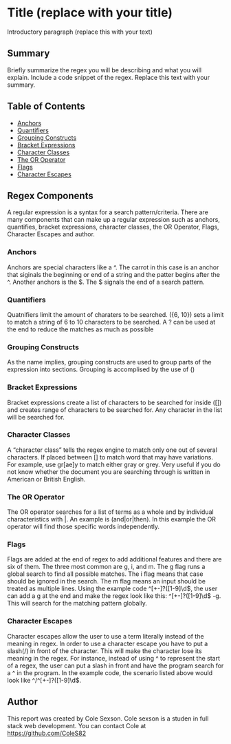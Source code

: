 # Title (replace with your title)

Introductory paragraph (replace this with your text)

## Summary

Briefly summarize the regex you will be describing and what you will explain. Include a code snippet of the regex. Replace this text with your summary.

## Table of Contents

- [Anchors](#anchors)
- [Quantifiers](#quantifiers)
- [Grouping Constructs](#grouping-constructs)
- [Bracket Expressions](#bracket-expressions)
- [Character Classes](#character-classes)
- [The OR Operator](#the-or-operator)
- [Flags](#flags)
- [Character Escapes](#character-escapes)

## Regex Components
A regular expression is a syntax for a search pattern/criteria.  There are many components that can make up a regular expression such as anchors, quantifies, bracket expressions, character classes, the OR Operator, Flags, Character Escapes and author.

### Anchors
Anchors are special characters like a ^.  The carrot in this case is an anchor that siginals the beginning or end of a string and the patter begins after the ^.  Another anchors is the $.  The $ signals the end of a search pattern. 

### Quantifiers
Quatnifiers limit the amount of charaters to be searched.  ({6, 10}) sets a limit to match a string of 6 to 10 characters to be searched.  A ? can be used at the end to reduce the matches as much as possible

### Grouping Constructs
As the name implies, grouping constructs are used to group parts of the expression into sections.  Grouping is accomplised by the use of ()

### Bracket Expressions
Bracket expressions create a list of characters to be searched for inside ([]) and creates range of characters to be searched for.  Any character in the list will be searched for.

### Character Classes
A “character class” tells the regex engine to match only one out of several characters. If placed between [] to match word that may have variations. For example, use gr[ae]y to match either gray or grey. Very useful if you do not know whether the document you are searching through is written in American or British English.
### The OR Operator

The OR operator searches for a list of terms as a whole and by individual characteristics with |.  An example is (and|or|then).  In this example the OR operator will find those specific words independently.

### Flags
Flags are added at the end of regex to add additional features and there are six of them. The three most common are g, i, and m. The g flag runs a global search to find all possible matches. The i flag means that case should be ignored in the search. The m flag means an input should be treated as multiple lines. Using the example code ^[+-]?([1-9]\d$, the user can add a g at the end and make the regex look like this: ^[+-]?([1-9]\d$ -g. This will search for the matching pattern globally.
### Character Escapes
Character escapes allow the user to use a term literally instead of the meaning in regex. In order to use a character escape you have to put a slash(/) in front of the character. This will make the character lose its meaning in the regex. For instance, instead of using ^ to represent the start of a regex, the user can put a slash in front and have the program search for a ^ in the program. In the example code, the scenario listed above would look like ^/^[+-]?([1-9]\d$.

## Author
This report was created by Cole Sexson.  Cole sexson is a studen in full stack web development.  You can contact Cole at https://github.com/ColeS82

